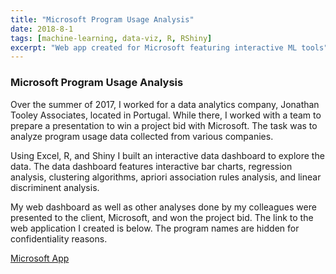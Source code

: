 ```yaml
---
title: "Microsoft Program Usage Analysis"
date: 2018-8-1
tags: [machine-learning, data-viz, R, RShiny]
excerpt: "Web app created for Microsoft featuring interactive ML tools"
---
```


<h3>Microsoft Program Usage Analysis</h3>

Over the summer of 2017, I worked for a data analytics company, Jonathan Tooley Associates, located in Portugal. While there, I worked with a team to prepare a presentation to win a project bid with Microsoft. The task was to analyze program usage data collected from various companies. 

Using Excel, R, and Shiny I built an interactive data dashboard to explore the data. The data dashboard features interactive bar charts, regression analysis, clustering algorithms, apriori association rules analysis, and linear discriminent analysis. 

My web dashboard as well as other analyses done by my colleagues were presented to the client, Microsoft, and won the project bid. The link to the web application I created is below. The program names are hidden for confidentiality reasons.

<a href="https://trevorjohnson.shinyapps.io/jta_app/" title="Microsoft App" target="_blank">Microsoft App</a>